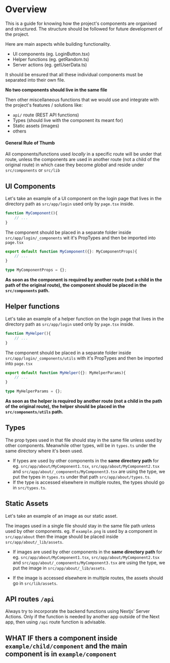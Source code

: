 # Overview

This is a guide for knowing how the project's components are organised and structured. The structure should be followed for future development of the project.

Here are main aspects while building functionality.

- UI components (eg. LoginButton.tsx)
- Helper functions (eg. getRandom.ts)
- Server actions (eg. getUserData.ts)

It should be ensured that all these individual components must be separated into their own file.

**No two components should live in the same file**

Then other miscellaneous functions that we would use and integrate with the project's features / solutions like:

- `api/` route (REST API functions)
- Types (should live with the component its meant for)
- Static assets (images)
- others

#### General Rule of Thumb

All components/functions used _locally_ in a specific route will be under that route, unless the components are used in another route (not a child of the original route) in which case they become _global_ and reside under `src/components` or `src/lib`

## UI Components

Let's take an example of a UI component on the login page that lives in the directory path as `src/app/login` used only by `page.tsx` inside.

```ts
function MyComponent(){
    // ...
}
```

The component should be placed in a separate folder inside `src/app/login/_components` wit it's PropTypes and then be imported into `page.tsx`

```ts
export default function MyComponent({}: MyComponentProps){
    // ...
}

type MyComponentProps = {};
```

**As soon as the component is required by another route (not a child in the path of the original route), the component should be placed in the `src/components` path.**

## Helper functions

Let's take an example of a helper function on the login page that lives in the directory path as `src/app/login` used only by `page.tsx` inside.

```ts
function MyHelper(){
    // ...
}
```

The component should be placed in a separate folder inside `src/app/login/_components/utils` with it's PropTypes and then be imported into `page.tsx`

```ts
export default function MyHelper({}: MyHelperParams){
    // ...
}

type MyHelperParams = {};
```

**As soon as the helper is required by another route (not a child in the path of the original route), the helper should be placed in the `src/components/utils` path.**

## Types

The prop types used in that file should stay in the same file unless used by other components.
Meanwhile other types, will be in `types.ts` under the same directory where it's been used.

- If types are used by other components in the **same directory path** for eg. `src/app/about/MyComponent1.tsx`, `src/app/about/MyComponent2.tsx` and `src/app/about/_components/MyComponent3.tsx` are using the type, we put the types in `types.ts` under that path `src/app/about/types.ts`.
- If the type is accessed elsewhere in multiple routes, the types should go in `src/types.ts`.

## Static Assets

Let's take an example of an image as our static asset.

The images used in a single file should stay in the same file path unless used by other components. eg. If `example.png` is used by a component in `src/app/about` then the image should be placed inside `src/app/about/_lib/assets`.

- If images are used by other components in the **same directory path** for eg. `src/app/about/MyComponent1.tsx`, `src/app/about/MyComponent2.tsx` and `src/app/about/_components/MyComponent3.tsx` are using the type, we put the image in `src/app/about/_lib/assets`.

- If the image is accessed elsewhere in multiple routes, the assets should go in `src/lib/assets`.

## API routes `/api`

Always try to incorporate the backend functions using Nextjs' Server Actions. Only if the function is needed by another app outside of the Next app, then using `/api` route function is advisable.

## WHAT IF thers a component inside `example/child/component` and the main component is in `example/component`
